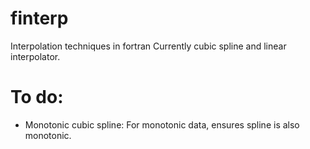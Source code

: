 # finterp
Interpolation techniques in fortran
Currently cubic spline and linear interpolator.

# To do:
- Monotonic cubic spline: For monotonic data, ensures spline is also monotonic.
